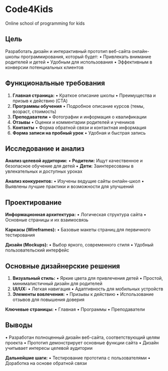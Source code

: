# Code4Kids
Online school of programming for kids

## Цель
Разработать дизайн и интерактивный прототип веб-сайта онлайн-школы программирования, который будет:
  • Привлекать внимание родителей и детей
  • Удобным для использования
  • Эффективным в конверсии потенциальных клиентов

## Функциональные требования
1. **Главная страница:**
   • Краткое описание школы
   • Преимущества и призыв к действию (CTA)
3. **Программы обучения**
  • Подробное описание курсов (темы, возраст, стоимость)
4. **Преподаватели**
  • Фотографии и информация о квалификации
5. **Отзывы**
  • Оценки и комментарии родителей и учеников
6. **Контакты**
  • Форма обратной связи и контактная информация
7. **Форма записи на пробный урок**
  • Удобная и быстрая запись

## Исследование и анализ
**Анализ целевой аудитории:**
• **Родители:** Ищут качественное и безопасное обучение для детей
• **Дети:** Заинтересованы в увлекательных и доступных уроках

**Анализ конкурентов:**
• Изучены ведущие сайты онлайн-школ
• Выявлены лучшие практики и возможности для улучшений

## Проектирование
**Информационная архитектура:**
• Логическая структура сайта
• Основные страницы и их взаимосвязь

**Каркасы (Wireframes):**
• Базовые макеты страниц для первичного тестирования

**Дизайн (Mockups):**
• Выбор яркого, современного стиля
• Удобный пользовательский интерфейс

## Основные дизайнерские решения
1. **Визуальный стиль:**
• Яркие цвета для привлечения детей
• Простой, минималистичный дизайн для родителей
2. **UI/UX:**
• Легкая навигация
• Адаптивность для мобильных устройств
3. **Элементы вовлечения:**
• Призывы к действию
• Использование отзывов для повышения доверия

**Ключевые страницы:**
• Главная
• Программы
• Преподаватели

## Выводы
• Разработан полноценный дизайн веб-сайта, соответствующий целям проекта
• Прототип демонстрирует основные функции сайта
• Дизайн учитывает интересы целевой аудитории

**Дальнейшие шаги:**
• Тестирование прототипа с пользователями
• Доработка на основе обратной связи
